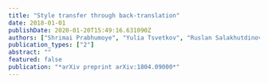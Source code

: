 ```yaml
---
title: "Style transfer through back-translation"
date: 2018-01-01
publishDate: 2020-01-20T15:49:16.631090Z
authors: ["Shrimai Prabhumoye", "Yulia Tsvetkov", "Ruslan Salakhutdinov", "Alan W. Black"]
publication_types: ["2"]
abstract: ""
featured: false
publication: "*arXiv preprint arXiv:1804.09000*"
---
```


